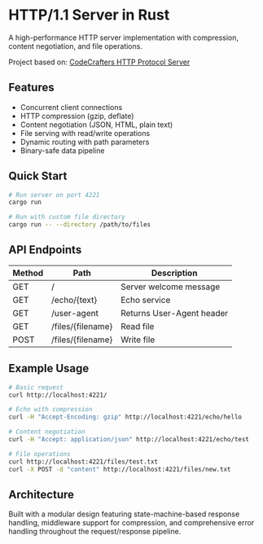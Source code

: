 # HTTP/1.1 Server in Rust

A high-performance HTTP server implementation with compression, content negotiation, and file operations.

Project based on: [CodeCrafters HTTP Protocol Server](https://app.codecrafters.io/courses/http-server/overview)

## Features

- Concurrent client connections
- HTTP compression (gzip, deflate)
- Content negotiation (JSON, HTML, plain text)
- File serving with read/write operations
- Dynamic routing with path parameters
- Binary-safe data pipeline

## Quick Start

```bash
# Run server on port 4221
cargo run

# Run with custom file directory
cargo run -- --directory /path/to/files
```

## API Endpoints

| Method | Path | Description |
|--------|------|-------------|
| GET | / | Server welcome message |
| GET | /echo/{text} | Echo service |
| GET | /user-agent | Returns User-Agent header |
| GET | /files/{filename} | Read file |
| POST | /files/{filename} | Write file |

## Example Usage

```bash
# Basic request
curl http://localhost:4221/

# Echo with compression
curl -H "Accept-Encoding: gzip" http://localhost:4221/echo/hello

# Content negotiation
curl -H "Accept: application/json" http://localhost:4221/echo/test

# File operations
curl http://localhost:4221/files/test.txt
curl -X POST -d "content" http://localhost:4221/files/new.txt
```

## Architecture

Built with a modular design featuring state-machine-based response handling, middleware support for compression, and comprehensive error handling throughout the request/response pipeline.
